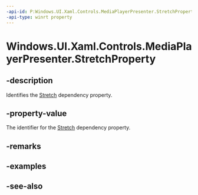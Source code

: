 ```yaml
---
-api-id: P:Windows.UI.Xaml.Controls.MediaPlayerPresenter.StretchProperty
-api-type: winrt property
---
```


<!-- Property syntax
public Windows.UI.Xaml.DependencyProperty StretchProperty { get; }
-->

# Windows.UI.Xaml.Controls.MediaPlayerPresenter.StretchProperty

## -description
Identifies the [Stretch](mediaplayerpresenter_stretch.md) dependency property.


## -property-value
The identifier for the [Stretch](mediaplayerpresenter_stretch.md) dependency property.

## -remarks

## -examples

## -see-also
